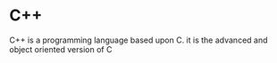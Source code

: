 # C++ 
 C++ is a programming language based upon C. it is the advanced and object oriented version of C